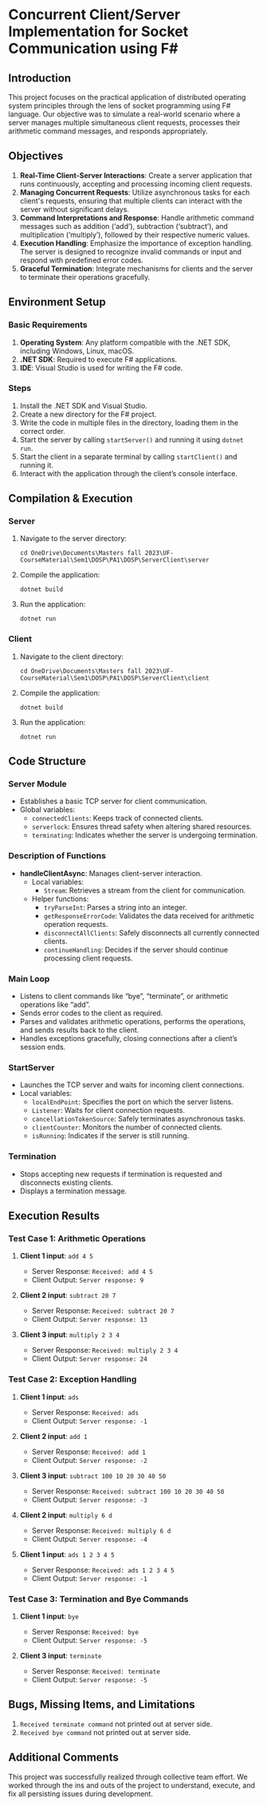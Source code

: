 
# Concurrent Client/Server Implementation for Socket Communication using F#


## Introduction
This project focuses on the practical application of distributed operating system principles through the lens of socket programming using F# language. Our objective was to simulate a real-world scenario where a server manages multiple simultaneous client requests, processes their arithmetic command messages, and responds appropriately.

## Objectives
1. **Real-Time Client-Server Interactions**: Create a server application that runs continuously, accepting and processing incoming client requests.
2. **Managing Concurrent Requests**: Utilize asynchronous tasks for each client's requests, ensuring that multiple clients can interact with the server without significant delays.
3. **Command Interpretations and Response**: Handle arithmetic command messages such as addition (‘add’), subtraction (‘subtract’), and multiplication (‘multiply’), followed by their respective numeric values.
4. **Execution Handling**: Emphasize the importance of exception handling. The server is designed to recognize invalid commands or input and respond with predefined error codes.
5. **Graceful Termination**: Integrate mechanisms for clients and the server to terminate their operations gracefully.

## Environment Setup
### Basic Requirements
1. **Operating System**: Any platform compatible with the .NET SDK, including Windows, Linux, macOS.
2. **.NET SDK**: Required to execute F# applications.
3. **IDE**: Visual Studio is used for writing the F# code.

### Steps
1. Install the .NET SDK and Visual Studio.
2. Create a new directory for the F# project.
3. Write the code in multiple files in the directory, loading them in the correct order.
4. Start the server by calling `startServer()` and running it using `dotnet run`.
5. Start the client in a separate terminal by calling `startClient()` and running it.
6. Interact with the application through the client’s console interface.

## Compilation & Execution
### Server
1. Navigate to the server directory:
   ```
   cd OneDrive\Documents\Masters fall 2023\UF-CourseMaterial\Sem1\DOSP\PA1\DOSP\ServerClient\server
   ```
2. Compile the application:
   ```
   dotnet build
   ```
3. Run the application:
   ```
   dotnet run
   ```

### Client
1. Navigate to the client directory:
   ```
   cd OneDrive\Documents\Masters fall 2023\UF-CourseMaterial\Sem1\DOSP\PA1\DOSP\ServerClient\client
   ```
2. Compile the application:
   ```
   dotnet build
   ```
3. Run the application:
   ```
   dotnet run
   ```

## Code Structure
### Server Module
- Establishes a basic TCP server for client communication.
- Global variables:
  - `connectedClients`: Keeps track of connected clients.
  - `serverlock`: Ensures thread safety when altering shared resources.
  - `terminating`: Indicates whether the server is undergoing termination.

### Description of Functions
- **handleClientAsync**: Manages client-server interaction.
  - Local variables:
    - `Stream`: Retrieves a stream from the client for communication.
  - Helper functions:
    - `tryParseInt`: Parses a string into an integer.
    - `getResponseErrorCode`: Validates the data received for arithmetic operation requests.
    - `disconnectAllClients`: Safely disconnects all currently connected clients.
    - `continueHandling`: Decides if the server should continue processing client requests.

### Main Loop
- Listens to client commands like “bye”, “terminate”, or arithmetic operations like “add”.
- Sends error codes to the client as required.
- Parses and validates arithmetic operations, performs the operations, and sends results back to the client.
- Handles exceptions gracefully, closing connections after a client’s session ends.

### StartServer
- Launches the TCP server and waits for incoming client connections.
- Local variables:
  - `localEndPoint`: Specifies the port on which the server listens.
  - `Listener`: Waits for client connection requests.
  - `cancellationTokenSource`: Safely terminates asynchronous tasks.
  - `clientCounter`: Monitors the number of connected clients.
  - `isRunning`: Indicates if the server is still running.

### Termination
- Stops accepting new requests if termination is requested and disconnects existing clients.
- Displays a termination message.

## Execution Results
### Test Case 1: Arithmetic Operations
1. **Client 1 input**: `add 4 5`
   - Server Response: `Received: add 4 5`
   - Client Output: `Server response: 9`

2. **Client 2 input**: `subtract 20 7`
   - Server Response: `Received: subtract 20 7`
   - Client Output: `Server response: 13`

3. **Client 3 input**: `multiply 2 3 4`
   - Server Response: `Received: multiply 2 3 4`
   - Client Output: `Server response: 24`

### Test Case 2: Exception Handling
1. **Client 1 input**: `ads`
   - Server Response: `Received: ads`
   - Client Output: `Server response: -1`

2. **Client 2 input**: `add 1`
   - Server Response: `Received: add 1`
   - Client Output: `Server response: -2`

3. **Client 3 input**: `subtract 100 10 20 30 40 50`
   - Server Response: `Received: subtract 100 10 20 30 40 50`
   - Client Output: `Server response: -3`

4. **Client 2 input**: `multiply 6 d`
   - Server Response: `Received: multiply 6 d`
   - Client Output: `Server response: -4`

5. **Client 1 input**: `ads 1 2 3 4 5`
   - Server Response: `Received: ads 1 2 3 4 5`
   - Client Output: `Server response: -1`

### Test Case 3: Termination and Bye Commands
1. **Client 1 input**: `bye`
   - Server Response: `Received: bye`
   - Client Output: `Server response: -5`

2. **Client 3 input**: `terminate`
   - Server Response: `Received: terminate`
   - Client Output: `Server response: -5`

## Bugs, Missing Items, and Limitations
1. `Received terminate command` not printed out at server side.
2. `Received bye command` not printed out at server side.

## Additional Comments
This project was successfully realized through collective team effort. We worked through the ins and outs of the project to understand, execute, and fix all persisting issues during development.

